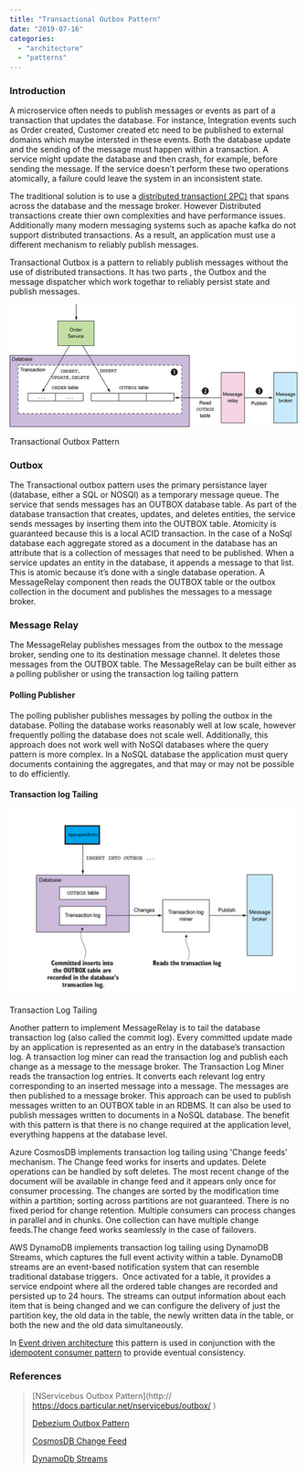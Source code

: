 ```yaml
---
title: "Transactional Outbox Pattern"
date: "2019-07-16"
categories: 
  - "architecture"
  - "patterns"
---
```


### Introduction

A microservice often needs to publish messages or events as part of a transaction that updates the database. For instance, Integration events such as Order created, Customer created etc need to be published to external domains which maybe intersted in these events. Both the database update and the sending of the message must happen within a transaction. A service might update the database and then crash, for example, before sending the message. If the service doesn’t perform these two operations atomically, a failure could leave the system in an inconsistent state.

The traditional solution is to use a [distributed transaction( 2PC)](http://geekswithblogs.net/Pradeepl/archive/2006/02/09/68808.aspx) that spans across the database and the message broker. However Distributed transactions create thier own complexities and have performance issues. Additionally many modern messaging systems such as apache kafka do not support distributed transactions. As a result, an application must use a different mechanism to reliably publish messages.

Transactional Outbox is a pattern to reliably publish messages without the use of distributed transactions. It has two parts , the Outbox and the message dispatcher which work togethar to reliably persist state and publish messages.

![](images/Outbox-Pattern.jpg)

Transactional Outbox Pattern

### Outbox

The Transactional outbox pattern uses the primary persistance layer (database, either a SQL or NOSQl) as a temporary message queue. The service that sends messages has an OUTBOX database table. As part of the database transaction that creates, updates, and deletes entities, the service sends messages by inserting them into the OUTBOX table. Atomicity is guaranteed because this is a local ACID transaction. In the case of a NoSql database each aggregate stored as a document in the database has an attribute that is a collection of messages that need to be published. When a service updates an entity in the database, it appends a message to that list. This is atomic because it’s done with a single database operation. A MessageRelay component then reads the OUTBOX table or the outbox collection in the document and publishes the messages to a message broker.

### Message Relay

The MessageRelay publishes messages from the outbox to the message broker, sending one to its destination message channel. It deletes those messages from the OUTBOX table. The MessageRelay can be built either as a polling publisher or using the transaction log tailing pattern

#### Polling Publisher

The polling publisher publishes messages by polling the outbox in the database. Polling the database works reasonably well at low scale, however frequently polling the database does not scale well. Additionally, this approach does not work well with NoSQl databases where the query pattern is more complex. In a NoSQL database the application must query documents containing the aggregates, and that may or may not be possible to do efficiently.

#### Transaction log Tailing

![](images/Transaction-log-tailing-1024x660.png)

Transaction Log Tailing

Another pattern to implement MessageRelay is to tail the database transaction log (also called the commit log). Every committed update made by an application is represented as an entry in the database’s transaction log. A transaction log miner can read the transaction log and publish each change as a message to the message broker. The Transaction Log Miner reads the transaction log entries. It converts each relevant log entry corresponding to an inserted message into a message. The messages are then published to a message broker. This approach can be used to publish messages written to an OUTBOX table in an RDBMS. It can also be used to publish messages written to documents in a NoSQL database. The benefit with this pattern is that there is no change required at the application level, everything happens at the database level.

Azure CosmosDB implements transaction log tailing using 'Change feeds' mechanism. The Change feed works for inserts and updates. Delete operations can be handled by soft deletes. The most recent change of the document will be available in change feed and it appears only once for consumer processing. The changes are sorted by the modification time within a partition; sorting across partitions are not guaranteed. There is no fixed period for change retention. Multiple consumers can process changes in parallel and in chunks. One collection can have multiple change feeds.The change feed works seamlessly in the case of failovers.

AWS DynamoDB implements transaction log tailing using DynamoDB Streams, which captures the full event activity within a table. DynamoDB streams are an event-based notification system that can resemble traditional database triggers.  Once activated for a table, it provides a service endpoint where all the ordered table changes are recorded and persisted up to 24 hours. The streams can output information about each item that is being changed and we can configure the delivery of just the partition key, the old data in the table, the newly written data in the table, or both the new and the old data simultaneously.

In [Event driven architecture](https://pradeeploganathan.com/architecture/event-driven-architecture/) this pattern is used in conjunction with the [idempotent consumer pattern](https://pradeeploganathan.com/patterns/idempotent-consumer-pattern/) to provide eventual consistency.

### References

> [NServicebus Outbox Pattern](http:// https://docs.particular.net/nservicebus/outbox/ )
> 
> [Debezium Outbox Pattern](https://debezium.io/blog/2019/02/19/reliable-microservices-data-exchange-with-the-outbox-pattern/)
> 
> [CosmosDB Change Feed](https://docs.microsoft.com/en-us/azure/cosmos-db/change-feed)
> 
> [DynamoDb Streams](https://docs.aws.amazon.com/amazondynamodb/latest/developerguide/Streams.html)
